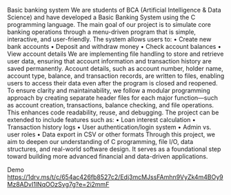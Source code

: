 Basic banking system
We are students of BCA (Artificial Intelligence & Data Science) and have developed a Basic Banking System using the C programming language. The main goal of our project is to simulate core banking operations through a menu-driven program that is simple, interactive, and user-friendly. The system allows users to: • Create new bank accounts • Deposit and withdraw money • Check account balances • View account details We are implementing file handling to store and retrieve user data, ensuring that account information and transaction history are saved permanently. Account details, such as account number, holder name, account type, balance, and transaction records, are written to files, enabling users to access their data even after the program is closed and reopened. To ensure clarity and maintainability, we follow a modular programming approach by creating separate header files for each major function—such as account creation, transactions, balance checking, and file operations. This enhances code readability, reuse, and debugging. The project can be extended to include features such as: • Loan interest calculation • Transaction history logs • User authentication/login system • Admin vs. user roles • Data export in CSV or other formats Through this project, we aim to deepen our understanding of C programming, file I/O, data structures, and real-world software design. It serves as a foundational step toward building more advanced financial and data-driven applications.

Demo
https://1drv.ms/t/c/654ac426fb8527c2/Edj3mcMJssFAmhn9VyZk4m4BOy9Mz8ADvI1lNqOOzSyg7g?e=2i2mmF
